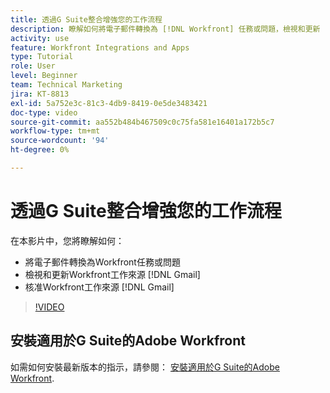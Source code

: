 ```yaml
---
title: 透過G Suite整合增強您的工作流程
description: 瞭解如何將電子郵件轉換為 [!DNL Workfront] 任務或問題，檢視和更新 [!DNL Workfront] 使用Gmail並核准 [!DNL Workfront] 從Gmail工作。
activity: use
feature: Workfront Integrations and Apps
type: Tutorial
role: User
level: Beginner
team: Technical Marketing
jira: KT-8813
exl-id: 5a752e3c-81c3-4db9-8419-0e5de3483421
doc-type: video
source-git-commit: aa552b484b467509c0c75fa581e16401a172b5c7
workflow-type: tm+mt
source-wordcount: '94'
ht-degree: 0%

---
```


# 透過G Suite整合增強您的工作流程

在本影片中，您將瞭解如何：

* 將電子郵件轉換為Workfront任務或問題
* 檢視和更新Workfront工作來源 [!DNL Gmail]
* 核准Workfront工作來源 [!DNL Gmail]

>[!VIDEO](https://video.tv.adobe.com/v/335114/?quality=12&learn=on)

## 安裝適用於G Suite的Adobe Workfront

如需如何安裝最新版本的指示，請參閱： [安裝適用於G Suite的Adobe Workfront](https://experienceleague.adobe.com/docs/workfront/using/adobe-workfront-integrations/workfront-for-g-suite/install-workfront-for-gsuite.html).

